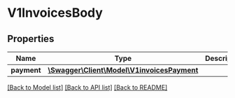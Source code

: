 # V1InvoicesBody

## Properties
Name | Type | Description | Notes
------------ | ------------- | ------------- | -------------
**payment** | [**\Swagger\Client\Model\V1invoicesPayment**](V1invoicesPayment.md) |  | [optional] 

[[Back to Model list]](../../README.md#documentation-for-models) [[Back to API list]](../../README.md#documentation-for-api-endpoints) [[Back to README]](../../README.md)

